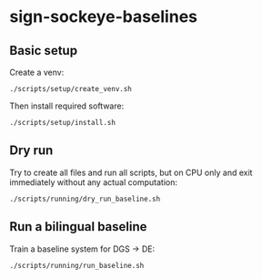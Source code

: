 # sign-sockeye-baselines

## Basic setup

Create a venv:

    ./scripts/setup/create_venv.sh

Then install required software:

    ./scripts/setup/install.sh

## Dry run

Try to create all files and run all scripts, but on CPU only and exit immediately without any actual computation:

    ./scripts/running/dry_run_baseline.sh

## Run a bilingual baseline

Train a baseline system for DGS -> DE:

    ./scripts/running/run_baseline.sh
